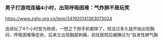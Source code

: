 ### 男子打游戏连输4小时，出现呼吸困难：气炸肺不是玩笑
https://www.zghy.org.cn/item/341920141363073024

连续玩了4个小时皆为败绩，一怒之下把手机都摔了。但没过多久就开始出现胸闷、呼吸困难等症状，后来又出现胸部刺痛，前往医院后被确诊为“自发性肺气胸
